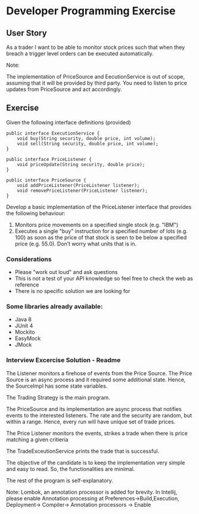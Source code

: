 # Developer Programming Exercise

## User Story

As a trader I want to be able to monitor stock prices such that when they breach a trigger level orders can be executed automatically.

Note:

The implementation of PriceSource and EecutionService is out of scope, assuming that it will be provided by third party.
You need to listen to price updates from PriceSource and act accordingly.

## Exercise

Given the following interface definitions (provided)

```
public interface ExecutionService {
    void buy(String security, double price, int volume);
    void sell(String security, double price, int volume);
}
```

```
public interface PriceListener {
    void priceUpdate(String security, double price);
}
```

```
public interface PriceSource {
    void addPriceListener(PriceListener listener);
    void removePriceListener(PriceListener listener);
}
```

Develop a basic implementation of the PriceListener interface that provides the following behaviour:

1. Monitors price movements on a specified single stock (e.g. "IBM")
1. Executes a single "buy" instruction for a specified number of lots (e.g. 100) as soon as the price of that stock is seen to be below
a specified price (e.g. 55.0). Don’t worry what units that is in.

### Considerations

* Please "work out loud" and ask questions
* This is not a test of your API knowledge so feel free to check the web as reference
* There is no specific solution we are looking for

### Some libraries already available:

* Java 8
* JUnit 4
* Mockito
* EasyMock
* JMock

### Interview Excercise Solution - Readme

The Listener monitors a firehose of events from the Price Source. The Price Source is an async process and it required some additional state. Hence, the SourceImpl has some state variables.

The Trading Strategy is the main program.

The PriceSource and its implementation are async process that notifies events to the interested listeners. The rate and the security are random, but within a range. Hence, every run will have unique set of trade prices.

The Price Listener monitors the events, strikes a trade when there is price matching a given critieria

The TradeExceutionService prints the trade that is successful.

The objective of the candidate is to keep the implementation very simple and easy to read. So, the functionalities are minimal.

The rest of the program is self-explanatory.

Note: Lombok, an annotation processor is added for brevity. In Intellij, please enable Annotation processing at Preferences->Build,Execution, Deployment-> Compiler-> Annotation processors -> Enable
